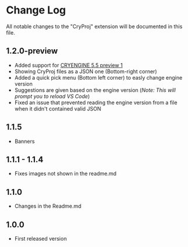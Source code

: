 # Change Log
All notable changes to the "CryProj" extension will be documented in this file.

## 1.2.0-preview
- Added support for [CRYENGINE 5.5 preview 1](https://github.com/CRYTEK/CRYENGINE/releases/tag/5.5.0_preview1)
- Showing CryProj files as a JSON one (Bottom-right corner)
- Added a quick pick menu (Bottom left corner) to easly change engine version
- Suggestions are given based on the engine version (*Note: This will prompt you to reload VS Code*)
- Fixed an issue that prevented reading the engine version from a file when it didn't contained valid JSON 

## 1.1.5
 - Banners

## 1.1.1 - 1.1.4
 - Fixes images not shown in the readme.md

## 1.1.0
 - Changes in the Readme.md

## 1.0.0
 - First released version
